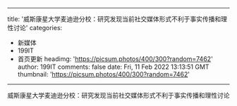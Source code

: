 
---
title: '威斯康星大学麦迪逊分校：研究发现当前社交媒体形式不利于事实传播和理性讨论'
categories: 
 - 新媒体
 - 199IT
 - 首页更新
headimg: 'https://picsum.photos/400/300?random=7462'
author: 199IT
comments: false
date: Fri, 11 Feb 2022 13:13:51 GMT
thumbnail: 'https://picsum.photos/400/300?random=7462'
---

<div>   
威斯康星大学麦迪逊分校：研究发现当前社交媒体形式不利于事实传播和理性讨论  
</div>
            